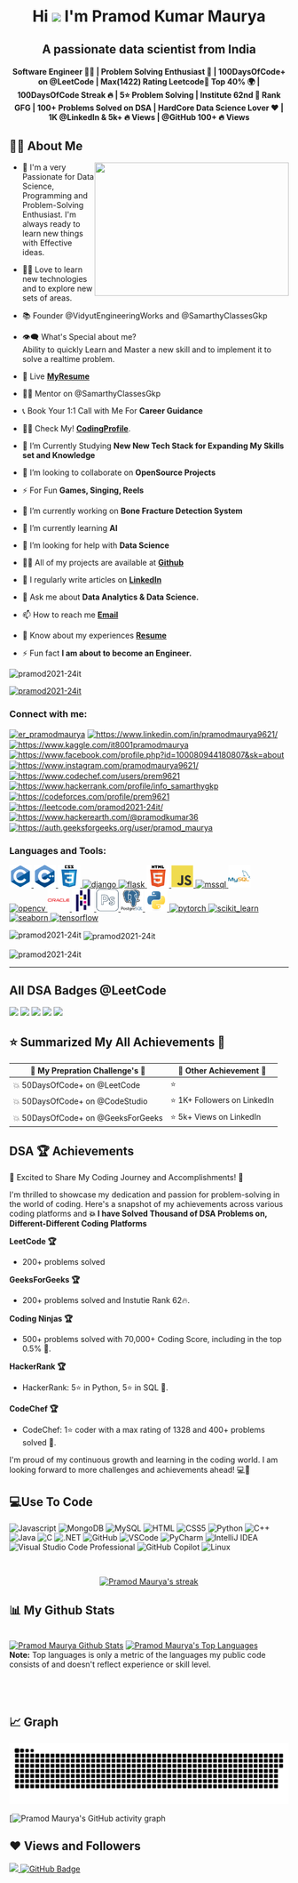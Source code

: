 <h1 align="center">Hi <img src="https://raw.githubusercontent.com/MartinHeinz/MartinHeinz/master/wave.gif" width="30px"> I'm <b>Pramod Kumar Maurya</b></h1>

<h2 align="center"><b>A passionate data scientist from India</b></h2>

<h4 align="center"><b>Software Engineer 👨‍💻 | Problem Solving Enthusiast 🧠 | 100DaysOfCode+ on @LeetCode | Max(1422) Rating Leetcode👑 Top 40% 🌍 | 100DaysOfCode Streak 🔥 | 5⭐ Problem Solving | Institute 62nd 🥇 Rank GFG | 100+ Problems Solved on DSA | HardCore Data Science Lover ❤️ | 1K @LinkedIn & 5k+ 🔥 Views | @GitHub 100+ 🔥 Views </b>
</b></h4> 

## 🙋‍♂️ About Me
<a><img align="right" src="MyLCGoldBedge.gif" width="350" height="240" /></a>

- 🥋 I'm a very Passionate for Data Science, Programming and Problem-Solving Enthusiast. I'm always ready to learn new things with Effective ideas.

- 👨‍💻 Love to learn new technologies and to explore new sets of areas.

- 📚 Founder @VidyutEngineeringWorks and @SamarthyClassesGkp
  
- 👁‍🗨 What's Special about me? <br> 
Ability to quickly Learn and Master a new skill and to implement it to solve a realtime problem.

- 📔 Live [**MyResume**](https://drive.google.com/file/d/1Hf6j8AWViD-J8l4bh6eUR7LI6WeJZB0b/view?usp=sharing)
  
- 👨‍🏫 Mentor on @SamarthyClassesGkp
  
- 📞 Book Your 1:1 Call with Me For **Career Guidance**
  
- 👨‍💻 Check My! [**CodingProfile**](https://linktr.ee/pramodmaurya).

- 📘 I’m Currently Studying **New New Tech Stack for Expanding My Skills set and Knowledge**
  <!-- - 📘 I’m Currently learning **𝐌𝐄𝐑𝐍 𝐒𝐭𝐚𝐜𝐤 𝐃𝐞𝐯𝐞𝐥𝐨𝐩𝐞𝐦𝐞𝐧𝐭** -->
  
- 👯 I’m looking to collaborate on **OpenSource Projects**
 
- ⚡ For Fun **Games, Singing, Reels**
 
- 🔭 I’m currently working on **Bone Fracture Detection System**

- 🌱 I’m currently learning **AI**

- 🤝 I’m looking for help with **Data Science**

- 👨‍💻 All of my projects are available at **[Github](Pramod2021-24IT)**

- 📝 I regularly write articles on **[LinkedIn](https://www.linkedin.com/in/pramodmaurya9621/)**

- 💬 Ask me about **Data Analytics & Data Science.**

- 📫 How to reach me **[Email](pramod.maurya12321@gmail.com)**

- 📄 Know about my experiences **[Resume](https://drive.google.com/file/d/1Hf6j8AWViD-J8l4bh6eUR7LI6WeJZB0b/view?usp=sharing)**

- ⚡ Fun fact **I am about to become an Engineer.**

<p align="left"> <img src="https://komarev.com/ghpvc/?username=pramod2021-24it&label=Profile%20views&color=0e75b6&style=flat" alt="pramod2021-24it" /> </p>

<p align="left"> <a href="https://github.com/ryo-ma/github-profile-trophy"><img src="https://github-profile-trophy.vercel.app/?username=pramod2021-24it" alt="pramod2021-24it" /></a> </p>



<h3 align="left">Connect with me:</h3>
<p align="left">
<a href="https://twitter.com/er_pramodmaurya" target="blank"><img align="center" src="https://raw.githubusercontent.com/rahuldkjain/github-profile-readme-generator/master/src/images/icons/Social/twitter.svg" alt="er_pramodmaurya" height="30" width="40" /></a>
<a href="https://linkedin.com/in/https://www.linkedin.com/in/pramodmaurya9621/" target="blank"><img align="center" src="https://raw.githubusercontent.com/rahuldkjain/github-profile-readme-generator/master/src/images/icons/Social/linked-in-alt.svg" alt="https://www.linkedin.com/in/pramodmaurya9621/" height="30" width="40" /></a>
<a href="https://kaggle.com/https://www.kaggle.com/it8001pramodmaurya" target="blank"><img align="center" src="https://raw.githubusercontent.com/rahuldkjain/github-profile-readme-generator/master/src/images/icons/Social/kaggle.svg" alt="https://www.kaggle.com/it8001pramodmaurya" height="30" width="40" /></a>
<a href="https://fb.com/https://www.facebook.com/profile.php?id=100080944180807&sk=about" target="blank"><img align="center" src="https://raw.githubusercontent.com/rahuldkjain/github-profile-readme-generator/master/src/images/icons/Social/facebook.svg" alt="https://www.facebook.com/profile.php?id=100080944180807&sk=about" height="30" width="40" /></a>
<a href="https://instagram.com/https://www.instagram.com/pramodmaurya9621/" target="blank"><img align="center" src="https://raw.githubusercontent.com/rahuldkjain/github-profile-readme-generator/master/src/images/icons/Social/instagram.svg" alt="https://www.instagram.com/pramodmaurya9621/" height="30" width="40" /></a>
<a href="https://www.codechef.com/users/https://www.codechef.com/users/prem9621" target="blank"><img align="center" src="https://cdn.jsdelivr.net/npm/simple-icons@3.1.0/icons/codechef.svg" alt="https://www.codechef.com/users/prem9621" height="30" width="40" /></a>
<a href="https://www.hackerrank.com/https://www.hackerrank.com/profile/info_samarthygkp" target="blank"><img align="center" src="https://raw.githubusercontent.com/rahuldkjain/github-profile-readme-generator/master/src/images/icons/Social/hackerrank.svg" alt="https://www.hackerrank.com/profile/info_samarthygkp" height="30" width="40" /></a>
<a href="https://codeforces.com/profile/https://codeforces.com/profile/prem9621" target="blank"><img align="center" src="https://raw.githubusercontent.com/rahuldkjain/github-profile-readme-generator/master/src/images/icons/Social/codeforces.svg" alt="https://codeforces.com/profile/prem9621" height="30" width="40" /></a>
<a href="https://www.leetcode.com/https://leetcode.com/pramod2021-24it/" target="blank"><img align="center" src="https://raw.githubusercontent.com/rahuldkjain/github-profile-readme-generator/master/src/images/icons/Social/leet-code.svg" alt="https://leetcode.com/pramod2021-24it/" height="30" width="40" /></a>
<a href="https://www.hackerearth.com/https://www.hackerearth.com/@pramodkumar36" target="blank"><img align="center" src="https://raw.githubusercontent.com/rahuldkjain/github-profile-readme-generator/master/src/images/icons/Social/hackerearth.svg" alt="https://www.hackerearth.com/@pramodkumar36" height="30" width="40" /></a>
<a href="https://auth.geeksforgeeks.org/user/https://auth.geeksforgeeks.org/user/pramod_maurya" target="blank"><img align="center" src="https://raw.githubusercontent.com/rahuldkjain/github-profile-readme-generator/master/src/images/icons/Social/geeks-for-geeks.svg" alt="https://auth.geeksforgeeks.org/user/pramod_maurya" height="30" width="40" /></a>
</p>

<h3 align="left">Languages and Tools:</h3>
<p align="left"> <a href="https://www.cprogramming.com/" target="_blank" rel="noreferrer"> <img src="https://raw.githubusercontent.com/devicons/devicon/master/icons/c/c-original.svg" alt="c" width="40" height="40"/> </a> <a href="https://www.w3schools.com/cpp/" target="_blank" rel="noreferrer"> <img src="https://raw.githubusercontent.com/devicons/devicon/master/icons/cplusplus/cplusplus-original.svg" alt="cplusplus" width="40" height="40"/> </a> <a href="https://www.w3schools.com/css/" target="_blank" rel="noreferrer"> <img src="https://raw.githubusercontent.com/devicons/devicon/master/icons/css3/css3-original-wordmark.svg" alt="css3" width="40" height="40"/> </a> <a href="https://www.djangoproject.com/" target="_blank" rel="noreferrer"> <img src="https://cdn.worldvectorlogo.com/logos/django.svg" alt="django" width="40" height="40"/> </a> <a href="https://flask.palletsprojects.com/" target="_blank" rel="noreferrer"> <img src="https://www.vectorlogo.zone/logos/pocoo_flask/pocoo_flask-icon.svg" alt="flask" width="40" height="40"/> </a> <a href="https://www.w3.org/html/" target="_blank" rel="noreferrer"> <img src="https://raw.githubusercontent.com/devicons/devicon/master/icons/html5/html5-original-wordmark.svg" alt="html5" width="40" height="40"/> </a> <a href="https://developer.mozilla.org/en-US/docs/Web/JavaScript" target="_blank" rel="noreferrer"> <img src="https://raw.githubusercontent.com/devicons/devicon/master/icons/javascript/javascript-original.svg" alt="javascript" width="40" height="40"/> </a> <a href="https://www.microsoft.com/en-us/sql-server" target="_blank" rel="noreferrer"> <img src="https://www.svgrepo.com/show/303229/microsoft-sql-server-logo.svg" alt="mssql" width="40" height="40"/> </a> <a href="https://www.mysql.com/" target="_blank" rel="noreferrer"> <img src="https://raw.githubusercontent.com/devicons/devicon/master/icons/mysql/mysql-original-wordmark.svg" alt="mysql" width="40" height="40"/> </a> <a href="https://opencv.org/" target="_blank" rel="noreferrer"> <img src="https://www.vectorlogo.zone/logos/opencv/opencv-icon.svg" alt="opencv" width="40" height="40"/> </a> <a href="https://www.oracle.com/" target="_blank" rel="noreferrer"> <img src="https://raw.githubusercontent.com/devicons/devicon/master/icons/oracle/oracle-original.svg" alt="oracle" width="40" height="40"/> </a> <a href="https://pandas.pydata.org/" target="_blank" rel="noreferrer"> <img src="https://raw.githubusercontent.com/devicons/devicon/2ae2a900d2f041da66e950e4d48052658d850630/icons/pandas/pandas-original.svg" alt="pandas" width="40" height="40"/> </a> <a href="https://www.photoshop.com/en" target="_blank" rel="noreferrer"> <img src="https://raw.githubusercontent.com/devicons/devicon/master/icons/photoshop/photoshop-line.svg" alt="photoshop" width="40" height="40"/> </a> <a href="https://www.postgresql.org" target="_blank" rel="noreferrer"> <img src="https://raw.githubusercontent.com/devicons/devicon/master/icons/postgresql/postgresql-original-wordmark.svg" alt="postgresql" width="40" height="40"/> </a> <a href="https://www.python.org" target="_blank" rel="noreferrer"> <img src="https://raw.githubusercontent.com/devicons/devicon/master/icons/python/python-original.svg" alt="python" width="40" height="40"/> </a> <a href="https://pytorch.org/" target="_blank" rel="noreferrer"> <img src="https://www.vectorlogo.zone/logos/pytorch/pytorch-icon.svg" alt="pytorch" width="40" height="40"/> </a> <a href="https://scikit-learn.org/" target="_blank" rel="noreferrer"> <img src="https://upload.wikimedia.org/wikipedia/commons/0/05/Scikit_learn_logo_small.svg" alt="scikit_learn" width="40" height="40"/> </a> <a href="https://seaborn.pydata.org/" target="_blank" rel="noreferrer"> <img src="https://seaborn.pydata.org/_images/logo-mark-lightbg.svg" alt="seaborn" width="40" height="40"/> </a> <a href="https://www.tensorflow.org" target="_blank" rel="noreferrer"> <img src="https://www.vectorlogo.zone/logos/tensorflow/tensorflow-icon.svg" alt="tensorflow" width="40" height="40"/> </a> </p>

<p><img align="left" src="https://github-readme-stats.vercel.app/api/top-langs?username=pramod2021-24it&show_icons=true&locale=en&layout=compact" alt="pramod2021-24it" /></p>

<p>&nbsp;<img align="center" src="https://github-readme-stats.vercel.app/api?username=pramod2021-24it&show_icons=true&locale=en" alt="pramod2021-24it" /></p>

<p><img align="center" src="https://github-readme-streak-stats.herokuapp.com/?user=pramod2021-24it&" alt="pramod2021-24it" /></p>


----------------------------------------------------------------------------------------------




## All DSA Badges @LeetCode

<img src="https://assets.leetcode.com/static_assets/marketing/2024-100-new.gif" width="40px"></img>
<img src="https://assets.leetcode.com/static_assets/marketing/2024-50.gif" width="40px"></img>
<img src="https://assets.leetcode.com/static_assets/public/images/badges/2024/gif/2024-04.gif" width="40px"></img>
<img src="https://assets.leetcode.com/static_assets/others/LeetCode_75.gif" width="40px"></img>
<img src="https://assets.leetcode.com/static_assets/others/LC-75.gif" width="40px"></img>

## ⭐ Summarized My All Achievements 🎉

| 🎯 My Prepration Challenge's 🎯 | 🥇 Other Achievement 🥇 |
|------------------------------------|----------------------------------------| 
| 💥 50DaysOfCode+ on @LeetCode  | ⭐  |
| 💥 50DaysOfCode+ on @CodeStudio | ⭐ 1K+ Followers on LinkedIn |
| 💥 50DaysOfCode+ on @GeeksForGeeks | ⭐ 5k+ Views on LinkedIn |

## DSA 🏆 Achievements

🚀 Excited to Share My Coding Journey and Accomplishments! 🚀

I'm thrilled to showcase my dedication and passion for problem-solving in the world of coding. Here's a snapshot of my achievements across various coding platforms and <b>💥 I have Solved Thousand of DSA Problems on, Different-Different Coding Platforms </b>

**LeetCode 🏆**
- 200+ problems solved

**GeeksForGeeks 🏆**
- 200+ problems solved and Instutie Rank 62🔥.

**Coding Ninjas 🏆**
- 500+ problems solved with 70,000+ Coding Score, including in the top 0.5% 🌟.

**HackerRank 🏆**
- HackerRank: 5⭐ in Python, 5⭐ in SQL 🌈.

**CodeChef 🏆**
- CodeChef: 1⭐ coder with a max rating of 1328 and 400+ problems solved 🚀.

I'm proud of my continuous growth and learning in the coding world. I am looking forward to more challenges and achievements ahead! 💻🚀


## 💻Use To Code

![Javascript](https://img.shields.io/badge/Javascript-F0DB4F?style=for-the-badge&labelColor=black&logo=javascript&logoColor=F0DB4F)
![MongoDB](https://img.shields.io/badge/MongoDB-4EA94B?style=for-the-badge&logo=mongodb&logoColor=white)
![MySQL](https://img.shields.io/badge/MySQL-lightgrey?logo=mysql&style=for-the-badge&logoColor=white&labelColor=blue)
![HTML](https://img.shields.io/badge/HTML5-E34F26?style=for-the-badge&logo=html5&logoColor=white)
![CSS5](https://img.shields.io/badge/CSS5-1572B6?style=for-the-badge&logo=css3&logoColor=white)
![Python](https://img.shields.io/badge/Python-3776AB?style=for-the-badge&logo=python&logoColor=white)
![C++](https://img.shields.io/badge/C++-00599C?style=for-the-badge&logo=c%2B%2B&logoColor=white)
![Java](https://img.shields.io/badge/Java-007396?style=for-the-badge&logo=java&logoColor=white)
![C](https://img.shields.io/badge/C-00599C?style=for-the-badge&logo=c&logoColor=white)
![.NET](https://img.shields.io/badge/.NET-512BD4?style=for-the-badge&logo=.net&logoColor=white)
![GitHub](https://img.shields.io/badge/GitHub-181717?style=for-the-badge&logo=github&logoColor=white)
![VSCode](https://img.shields.io/badge/Visual_Studio-0078d7?style=for-the-badge&logo=visual%20studio&logoColor=white)
![PyCharm](https://img.shields.io/badge/PyCharm-000000?style=for-the-badge&logo=pycharm&logoColor=white)
![IntelliJ IDEA](https://img.shields.io/badge/IntelliJ_IDEA-000000?style=for-the-badge&logo=intellij-idea&logoColor=white)
![Visual Studio Code Professional](https://img.shields.io/badge/VS_Code_Professional-007ACC?style=for-the-badge&logo=visual-studio-code&logoColor=white)
![GitHub Copilot](https://img.shields.io/badge/GitHub_Copilot-000000?style=for-the-badge&logo=github&logoColor=white)
![Linux](https://img.shields.io/badge/Linux-FCC624?style=for-the-badge&logo=linux&logoColor=black)

<!-- ## 🚀 Languages and Tools:

<p align="left"> 
    <a href="#"> <img src="https://img.icons8.com/color/96/000000/python--v1.png"/> </a>
    <a href="#"> <img src="https://img.icons8.com/color/96/000000/java-coffee-cup-logo--v1.png"/> </a>
    <a href="#"> <img src="https://img.icons8.com/color/96/000000/html-5--v1.png"/> </a> 
    <a href="#"> <img src="https://img.icons8.com/color/96/000000/css3.png"/> </a> 
    <a href="#"> <img src="https://img.icons8.com/color/96/000000/bootstrap.png"/> </a> 
    <a href="#"> <img src="https://img.icons8.com/color/96/000000/mysql-logo.png"/> </a>
    <a href="#"> <img src="https://img.icons8.com/color/96/000000/git.png"/> </a>
    <a href="#"> <img src="https://img.icons8.com/ios-filled/100/000000/github.png"/> </a> 
    <a href="#"> <img src="https://img.icons8.com/color/96/000000/pycharm.png"/> </a>
    <a href="#"> <img src="https://img.icons8.com/color/96/000000/intellij-idea.png"/> </a>
    <a href="#"> <img src="https://img.icons8.com/color/96/000000/visual-studio--v2.png"/> </a>
    <a href="#"> <img src="https://img.icons8.com/color/96/000000/linux--v1.png"/> </a> 
    <a href="#"> <img src="https://img.icons8.com/color/96/windows-10.png"/> </a>
    <a href="#"> <img src="https://img.icons8.com/ios-filled/100/000000/django.png"/> </a> 
    <a href="#"> <img src="https://img.icons8.com/color/96/000000/c-sharp-logo-2.png"/> </a>
    <a href="#"> <img src="https://img.icons8.com/color/96/000000/adobe-photoshop--v1.png"/> </a>   
    <a href="#"> <img src="https://img.icons8.com/color/96/mongodb.png"/> </a>  
    <a href="#"> <img src="https://img.icons8.com/ios/96/express-js.png"/> </a>  
    <a href="#"> <img src="https://img.icons8.com/officel/96/react.png"/> </a> 
    <a href="#"> <img src="https://img.icons8.com/fluency/96/node-js.png"/> </a>
</p> -->

<!--## 📝 PROJECT's ZONE (Working on 30+ Persional Projects)

| Project Row I                        | Project Row II      |
|------------------------------------|----------------------------------------|
| 🌐  MyCodingProfiles [**🔗**](https://github.com/PrinceSinghhub/MyCodingProfiles) | 🌐 Shorting Algorithm Website [**🔗**](https://sortingalgorithmswebsite.netlify.app/) | 
| 🌐  MYWebResume [**🔗**](https://github.com/PrinceSinghhub/MYWebResume) | 🌐 Animated My DSA Profiles Circle [**🔗**](https://mydsacircle.netlify.app/) | 
| 🌐 ADVANCED-BINARY-CALCULATOR [**🔗**](https://github.com/PrinceSinghhub/ADVANCED-BINARY-CALCULATOR) | 🌐 ChessBoard [**🔗**](https://mychessbord.netlify.app/) | 
| 🌐 MY-AI-ASSISTANT [**🔗**](https://github.com/PrinceSinghhub/MY-AI-ASSISTANT) | 🌐 My Resume Clone [**🔗**](https://princesinghresume.netlify.app/) | 
| 🌐 Sorting-Algorithms-With-GUI [**🔗**](https://github.com/PrinceSinghhub/Sorting-Algorithms-With-GUI) | 🌐 MyCertificatesGallary [**🔗**](https://mycertificatesgallary.netlify.app/) | 
| 🌐 Get-System-Information [**🔗**](https://github.com/PrinceSinghhub/Get-System-Information) | 🌐 My DSA Journey WebSite  [**🔗**](https://dsajourneyofprincesingh.netlify.app/) |
| 🌐 Increment Decrement Calculator [**🔗**](https://incrementdecrementoperator.netlify.app/) | 🌐 Share Modal [**🔗**](https://dsamodal.netlify.app/) | 
| 🌐 ToDo-List-GUI-Python [**🔗**](https://github.com/PrinceSinghhub/ToDo-List-GUI-Python) | 🌐 Tick-Tak-Too Game [**🔗**](https://github.com/PrinceSinghhub/Tick-Tak-Too-Game) | 
| 🌐 Portfolio [**🔗**](https://portfolioofprince.netlify.app/) | 🌐 Modern DSA Profile Sharing [**🔗**](https://moderndsaprofilesharingpage.netlify.app/) |
| 🌐 Tick-Tack-Too Game using Dev [**🔗**](https://ticktacktoogame.netlify.app/) | 🌐 RazorpayClone WebSite [**🔗**](https://github.com/PrinceSinghhub/RazorpayClone-WebSite) | 
| 🌐 Discord Clone [**🔗**](https://github.com/PrinceSinghhub/Discord-Clone) | 🌐 DSAwithPrinceSingh [**🔗**](https://princesinghhub.github.io/DSAwithPrinceSingh/) | 
| 🌐 GitHub Profile Finder [**🔗**](https://check-your-github.netlify.app/) | 🌐 Check Weather App [**🔗**](https://check-today-weather.netlify.app/) | 
| 🌐 CORESubjectsWithME [**🔗**](https://princesinghhub.github.io/CoreSubjectsWithMe/) | 🌐 CPU SCHEDULING ALGORITHM VISUALISER [**🔗**](https://github.com/PrinceSinghhub/CPU-SCHEDULING-ALGORITHM-VISUALISER) | 
| 🌐 MeraCodeEditor [**🔗**](https://github.com/PrinceSinghhub/MeraCodeEditor) | 🌐 Cardiac Care With Virtual Cardiologist (CCVC) [**🔗**](https://github.com/PrinceSinghhub/Cardiac-Care-With-Virtual-Cardiologist-CCVC) |  
| 🌐 75DaysHardPlacementChallenge [**🔗**](https://princesinghhub.github.io/75DaysHardPlacementChallenge/) | 🌐 CloudConduction Payroll 💰 [**🔗**](https://github.com/PrinceSinghhub/CloudConduction-Payroll)  
-->
<br> 
<p align="center">
    <a href="https://https://github.com/pramod2021-24it/github-readme-streak-stats">
        <img title="🔥 Get streak stats for your profile at git.io/streak-stats" alt="Pramod Maurya's streak" src="https://github-readme-streak-stats.herokuapp.com/?user=pramod2021-24it&theme=black-ice&hide_border=true&stroke=0000&background=060A0CD0"/>
    </a>
</p>
 
## 📊 My Github Stats

   <br/>
<a href="https://github.com/pramod2021-24it/github-readme-stats"><img alt="Pramod Maurya Github Stats" src="https://github-readme-stats.vercel.app/api?username=pramod2021-24it&show_icons=true&count_private=true&theme=react&hide_border=true&bg_color=0D1117" /></a>
  <a href="https://github.com/pramod2021-24it/github-readme-stats"><img alt="Pramod Maurya's Top Languages" src="https://github-readme-stats.vercel.app/api/top-langs/?username=pramod2021-24it&langs_count=8&count_private=true&layout=compact&theme=react&hide_border=true&bg_color=0D1117" /></a>
  <br/>
  <b>Note:</b> Top languages is only a metric of the languages my public code consists of and doesn't reflect experience or skill level.

<br/>
<br/>



<br/>
<br/>

## 📈 Graph
<p align="center">
   <img src="https://github.com/killshotxd/svgIcons/blob/main/github-contribution-grid-snake.svg" alt="snake">
</p>


[![Pramod Maurya's GitHub activity graph](https://github.com/Pramod2021-24IT/github-readme-activity-graph)

<!-- 
## 📧 Connect with me:
<p align="left">

<a href = "https://www.linkedin.com/in/prince-singh-314a65187/" target="_main"><img src="https://img.icons8.com/fluent/48/000000/linkedin.png"/></a>
<a href = "#"><img src="https://img.icons8.com/fluent/48/000000/twitter.png"/></a>
<a href = "#"><img src="https://img.icons8.com/fluent/48/000000/instagram-new.png"/></a>
<a href = "#"><img src="https://img.icons8.com/color/48/000000/youtube-play.png"/></a>

</p>
-->
## ❤ Views and Followers
<a href="https://github.com/Meghna-DAS/github-profile-views-counter">
    <img src="https://komarev.com/ghpvc/?username=pramod2021-24it">
</a>
<a href="https://github.com/pramod2021-24it?tab=followers"><img src="https://img.shields.io/github/followers/pramod2021-24it?label=Followers&style=social" alt="GitHub Badge"></a>
